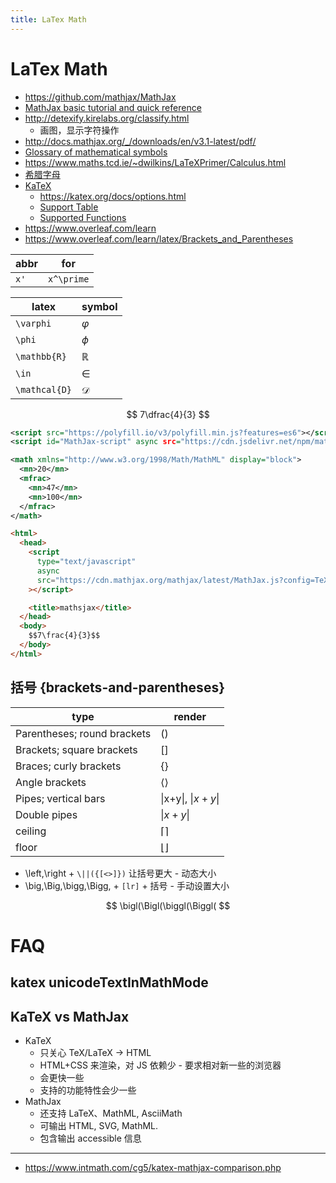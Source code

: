 ```yaml
---
title: LaTex Math
---
```


# LaTex Math

- https://github.com/mathjax/MathJax
- [MathJax basic tutorial and quick reference](https://math.meta.stackexchange.com/a/19678/636093)
- http://detexify.kirelabs.org/classify.html
  - 画图，显示字符操作
- http://docs.mathjax.org/_/downloads/en/v3.1-latest/pdf/
- [Glossary of mathematical symbols](https://en.wikipedia.org/wiki/Glossary_of_mathematical_symbols)
- https://www.maths.tcd.ie/~dwilkins/LaTeXPrimer/Calculus.html
- [希腊字母](https://zh.wikipedia.org/wiki/希腊字母)
- [KaTeX](https://github.com/KaTeX/KaTeX)
  - https://katex.org/docs/options.html
  - [Support Table](https://katex.org/docs/support_table.html)
  - [Supported Functions](https://katex.org/docs/supported.html)
- https://www.overleaf.com/learn
- https://www.overleaf.com/learn/latex/Brackets_and_Parentheses

| abbr | for        |
| ---- | ---------- |
| `x'` | `x^\prime` |

| latex         | symbol        |
| ------------- | ------------- |
| `\varphi`     | $\varphi$     |
| `\phi`        | $\phi$        |
| `\mathbb{R}`  | $\mathbb{R}$  |
| `\in`         | $\in$         |
| `\mathcal{D}` | $\mathcal{D}$ |

$$
7\dfrac{4}{3}
$$

```xml title="MathML"
<script src="https://polyfill.io/v3/polyfill.min.js?features=es6"></script>
<script id="MathJax-script" async src="https://cdn.jsdelivr.net/npm/mathjax@3/es5/tex-mml-chtml.js"></script>

<math xmlns="http://www.w3.org/1998/Math/MathML" display="block">
  <mn>20</mn>
  <mfrac>
    <mn>47</mn>
    <mn>100</mn>
  </mfrac>
</math>
```

```html
<html>
  <head>
    <script
      type="text/javascript"
      async
      src="https://cdn.mathjax.org/mathjax/latest/MathJax.js?config=TeX-MML-AM_CHTML"
    ></script>

    <title>mathsjax</title>
  </head>
  <body>
    $$7\frac{4}{3}$$
  </body>
</html>
```

## 括号 {brackets-and-parentheses}

| type                        | render                                 |
| --------------------------- | -------------------------------------- |
| Parentheses; round brackets | $()$                                   |
| Brackets; square brackets   | $[]$                                   |
| Braces; curly brackets      | $\{\}$                                 |
| Angle brackets              | $\langle \rangle$                      |
| Pipes; vertical bars        | &verbar;x+y&verbar;, $\vert x+y \vert$ |
| Double pipes                | $\|x+y\|$                              |
| ceiling                     | $\lceil\rceil$                         |
| floor                       | $\lfloor\rfloor$                       |

- \left,\right + `\||({[<>]})` 让括号更大 - 动态大小
- \big,\Big,\bigg,\Bigg, + `[lr]` + 括号 - 手动设置大小

$$
\bigl(\Bigl(\biggl(\Biggl(
$$

# FAQ

## katex unicodeTextInMathMode

## KaTeX vs MathJax

- KaTeX
  - 只关心 TeX/LaTeX -> HTML
  - HTML+CSS 来渲染，对 JS 依赖少 - 要求相对新一些的浏览器
  - 会更快一些
  - 支持的功能特性会少一些
- MathJax
  - 还支持 LaTeX、MathML, AsciiMath
  - 可输出 HTML, SVG, MathML.
  - 包含输出 accessible 信息

---

- https://www.intmath.com/cg5/katex-mathjax-comparison.php
